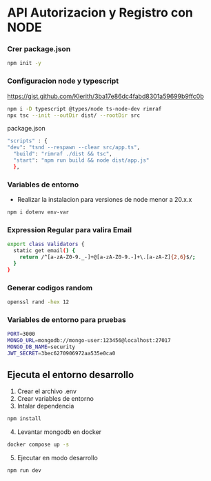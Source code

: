 # API Autorizacion y Registro con NODE


### Crer package.json
``` bash
npm init -y
```

### Configuracion node y typescript

https://gist.github.com/Klerith/3ba17e86dc4fabd8301a59699b9ffc0b

```bash
npm i -D typescript @types/node ts-node-dev rimraf
npx tsc --init --outDir dist/ --rootDir src

```
package.json

```bash
"scripts" : {
"dev": "tsnd --respawn --clear src/app.ts",
  "build": "rimraf ./dist && tsc",
  "start": "npm run build && node dist/app.js"
  },
```

### Variables de entorno

- Realizar la instalacion para versiones de node menor a 20.x.x

```bash
npm i dotenv env-var
```

### Expression Regular para valira Email

```bash
export class Validators {
  static get email() {
    return /^[a-zA-Z0-9._-]+@[a-zA-Z0-9.-]+\.[a-zA-Z]{2,6}$/;
  } 
}
```

### Generar codigos random

```bash
openssl rand -hex 12
```

### Variables de entorno para pruebas 
```bash
PORT=3000
MONGO_URL=mongodb://mongo-user:123456@localhost:27017
MONGO_DB_NAME=security
JWT_SECRET=3bec6270906972aa535e0ca0
```

## Ejecuta el entorno desarrollo

1. Crear el archivo .env
2. Crear variables de entorno
3. Intalar dependencia
```bash
npm install
```
4. Levantar mongodb en docker
```bash
docker compose up -s
```
5. Ejecutar en modo desarrollo
```bash
npm run dev
```